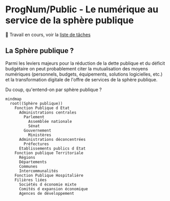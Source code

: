 # ProgNum/Public - Le numérique au service de la sphère publique
🚧 Travail en cours, voir la [liste de tâches](https://github.com/users/HubTou/projects/2)

## La Sphère publique ?
Parmi les leviers majeurs pour la réduction de la dette publique et du déficit budgétaire
on peut probablement citer la mutualisation des moyens numériques (personnels, budgets, équipements, solutions logicielles, etc.)
et la transformation digitale de l'offre de services de la sphère publique.

Du coup, qu'entend-on par sphère publique ?

```mermaid
mindmap
  root((Sphère publique))
    Fonction Publique d Etat
      Administrations centrales
        Parlement
          Assemblée nationale
          Sénat
        Gouvernement
          Ministères
      Administrations déconcentrées
        Préfectures
      Etablissements publics d Etat
    Fonction publique Territoriale
      Régions
      Départements
      Communes
      Intercommunalités
    Fonction Publique Hospitalière
    Filières liées
      Sociétés d économie mixte
      Comités d expansion économique
      Agences de développement
```

